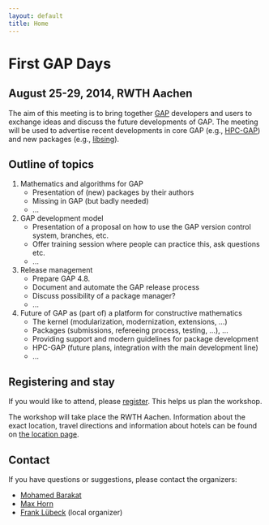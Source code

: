 ```yaml
---
layout: default
title: Home
---
```


# First GAP Days
## August 25-29, 2014, RWTH Aachen

The aim of this meeting is to bring together [GAP](http://www.gap-system.org)
developers and users to exchange ideas and discuss the future developments of
GAP. The meeting will be used to advertise recent developments in core GAP
(e.g., [HPC-GAP](http://www-circa.mcs.st-and.ac.uk/hpcgap.php))
and new packages (e.g., [libsing](http://gap-system.github.io/libsing/)).


## Outline of topics

1. Mathematics and algorithms for GAP
	* Presentation of (new) packages by their authors
	* Missing in GAP (but badly needed)
	* ...
2. GAP development model
	* Presentation of a proposal on how to use the GAP version control system, branches, etc.
	* Offer training session where people can practice this, ask questions etc.
	* ...
3. Release management
	* Prepare GAP 4.8.
	* Document and automate the GAP release process
	* Discuss possibility of a package manager?
	* ...
4. Future of GAP as (part of) a platform for constructive mathematics
	* The kernel (modularization, modernization, extensions, …)
	* Packages (submissions, refereeing process, testing, …), …
	* Providing support and modern guidelines for package development
	* HPC-GAP (future plans, integration with the main development line)
	* ...

## Registering and stay

If you would like to attend, please [register](/register). This helps us
plan the workshop.

The workshop will take place the RWTH Aachen. Information about the
exact location, travel directions and information about hotels
can be found on [the location page](/location).

## <a name="contact"></a> Contact

If you have questions or suggestions, please contact the organizers:

* [Mohamed Barakat](mailto:mohamed.barakat@ku.de)
* [Max Horn](mailto:max.horn@math.uni-giessen.de)
* [Frank Lübeck](mailto:frank.luebeck@math.rwth-aachen.de) (local organizer)
